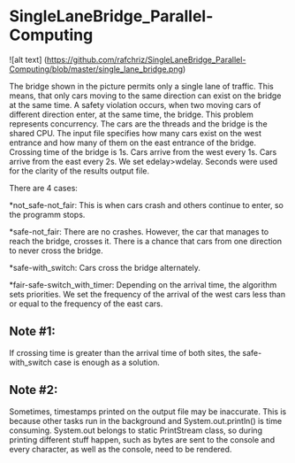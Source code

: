 # SingleLaneBridge_Parallel-Computing

![alt text] (https://github.com/rafchriz/SingleLaneBridge_Parallel-Computing/blob/master/single_lane_bridge.png)

The bridge shown in the picture permits only a single lane of traffic. This means, that only cars moving to the same direction can exist on the bridge at the same time. A safety violation occurs, when two moving cars of different direction enter, at the same time, the bridge.
This problem represents concurrency. The cars are the threads and the bridge is the shared CPU.
The input file specifies how many cars exist on the west entrance and how many of them on the east entrance of the bridge.
Crossing time of the bridge is 1s.
Cars arrive from the west every 1s. Cars arrive from the east every 2s.
We set edelay>wdelay.
Seconds were used for the clarity of the results output file.

There are 4 cases:

*not_safe-not_fair:
This is when cars crash and others continue to enter, so the programm stops.

*safe-not_fair:
There are no crashes. However, the car that manages to reach the bridge, crosses it. There is a chance that cars from one direction to never cross the bridge.

*safe-with_switch:
Cars cross the bridge alternately.

*fair-safe-switch_with_timer:
Depending on the arrival time, the algorithm sets priorities. We set the frequency of the arrival of the west cars less than or equal to the frequency of the east cars.

## Note #1:
If crossing time is greater than the arrival time of both sites, the safe-with_switch case is enough as a solution.

## Note #2:
Sometimes, timestamps printed on the output file may be inaccurate. This is because other tasks run in the background and System.out.println() is time consuming. System.out belongs to static PrintStream class, so during printing different stuff happen, such as bytes are sent to the console and every character, as well as the console, need to be rendered.
